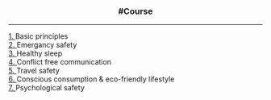<h3 align="center"> #Course </h3>

<hr>

<div>
  <a href = "./basicPrinciples"> 1. </a> Basic principles
</div>

<div>
  <a href = "./emergancySafety"> 2. </a> Emergancy safety
</div>

<div>
  <a href = "./healthySleep"> 3. </a> Healthy sleep
</div>

<div>
  <a href = "./conflictFreeCommunication"> 4. </a> Conflict free communication
</div>

<div>
  <a href = "./travelSafety"> 5. </a> Travel safety
</div>

<div>
  <a href = "./ecoFriendlyLifestyle"> 6. </a> Conscious consumption & eco-friendly lifestyle
</div>

<div>
   <a href = "./psychologicalSafety"> 7. </a> Psychological safety
</div>
